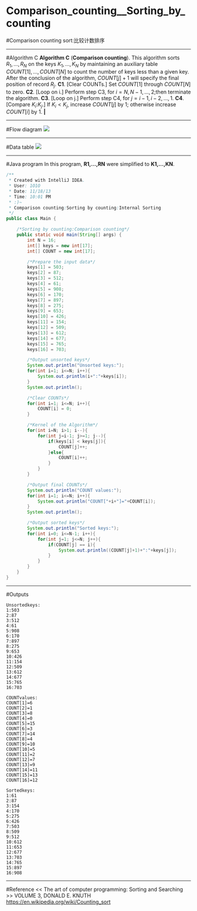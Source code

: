 # Comparison_counting__Sorting_by_counting

﻿#Comparison counting sort:比较计数排序

---

#Algorithm C
**Algorithm C** (**Comparison counting**). This algorithm sorts $R_1 ,..., R_N$ on the
keys $K_1,...,K_N$ by maintaining an auxiliary table $COUNT[1],..., COUNT[N]$ to
count the number of keys less than a given key. After the conclusion of the
algorithm, $COUNT[j] + 1$ will specify the final position of record $R_j$.
**C1**. [Clear COUNTs.] Set $COUNT[1]$ through $COUNT[N]$ to zero.
**C2**. [Loop on i.] Perform step C3, for $i = N, N-1, ..., 2$;then terminate the
algorithm.
**C3**. [Loop on j.] Perform step C4, for $j = i-1, i-2, ...,1$.
**C4**. [Compare $K_i$:$K_j$.] If $K_i< K_j$, increase $COUNT[j]$ by 1; otherwise increase
$COUNT[i]$ by $1$. **|**

---
#Flow diagram
![](https://img-blog.csdn.net/20151106142109554)

---
#Data table
![](https://img-blog.csdn.net/20151106142206389)

---
#Java program
In this program, **R1,...,RN** were simplified to **K1,...,KN**.

```java
/**
 * Created with IntelliJ IDEA.
 * User: 1O1O
 * Date: 11/18/13
 * Time: 10:01 PM
 * :)~
 * Comparison counting:Sorting by counting:Internal Sorting
 */
public class Main {

    /*Sorting by counting:Comparison counting*/
    public static void main(String[] args) {
        int N = 16;
        int[] keys = new int[17];
        int[] COUNT = new int[17];

        /*Prepare the input data*/
        keys[1] = 503;
        keys[2] = 87;
        keys[3] = 512;
        keys[4] = 61;
        keys[5] = 908;
        keys[6] = 170;
        keys[7] = 897;
        keys[8] = 275;
        keys[9] = 653;
        keys[10] = 426;
        keys[11] = 154;
        keys[12] = 509;
        keys[13] = 612;
        keys[14] = 677;
        keys[15] = 765;
        keys[16] = 703;

        /*Output unsorted keys*/
        System.out.println("Unsorted keys:");
        for(int i=1; i<=N; i++){
            System.out.println(i+":"+keys[i]);
        }
        System.out.println();

        /*Clear COUNTs*/
        for(int i=1; i<=N; i++){
            COUNT[i] = 0;
        }

        /*Kernel of the Algorithm*/
        for(int i=N; i>1; i--){
            for(int j=i-1; j>=1; j--){
                if(keys[i] < keys[j]){
                    COUNT[j]++;
                }else{
                    COUNT[i]++;
                }
            }
        }

        /*Output final COUNTs*/
        System.out.println("COUNT values:");
        for(int i=1; i<=N; i++){
            System.out.println("COUNT["+i+"]="+COUNT[i]);
        }
        System.out.println();

        /*Output sorted keys*/
        System.out.println("Sorted keys:");
        for(int i=0; i<=N-1; i++){
            for(int j=1; j<=N; j++){
                if(COUNT[j] == i){
                    System.out.println((COUNT[j]+1)+":"+keys[j]);
                }
            }
        }
    }
}
```

---
#Outputs
```
Unsortedkeys:
1:503
2:87
3:512
4:61
5:908
6:170
7:897
8:275
9:653
10:426
11:154
12:509
13:612
14:677
15:765
16:703

COUNTvalues:
COUNT[1]=6
COUNT[2]=1
COUNT[3]=8
COUNT[4]=0
COUNT[5]=15
COUNT[6]=3
COUNT[7]=14
COUNT[8]=4
COUNT[9]=10
COUNT[10]=5
COUNT[11]=2
COUNT[12]=7
COUNT[13]=9
COUNT[14]=11
COUNT[15]=13
COUNT[16]=12

Sortedkeys:
1:61
2:87
3:154
4:170
5:275
6:426
7:503
8:509
9:512
10:612
11:653
12:677
13:703
14:765
15:897
16:908
```

---
#Reference
<< The art of computer programming: Sorting and Searching >> VOLUME 3, DONALD E. KNUTH
https://en.wikipedia.org/wiki/Counting_sort
